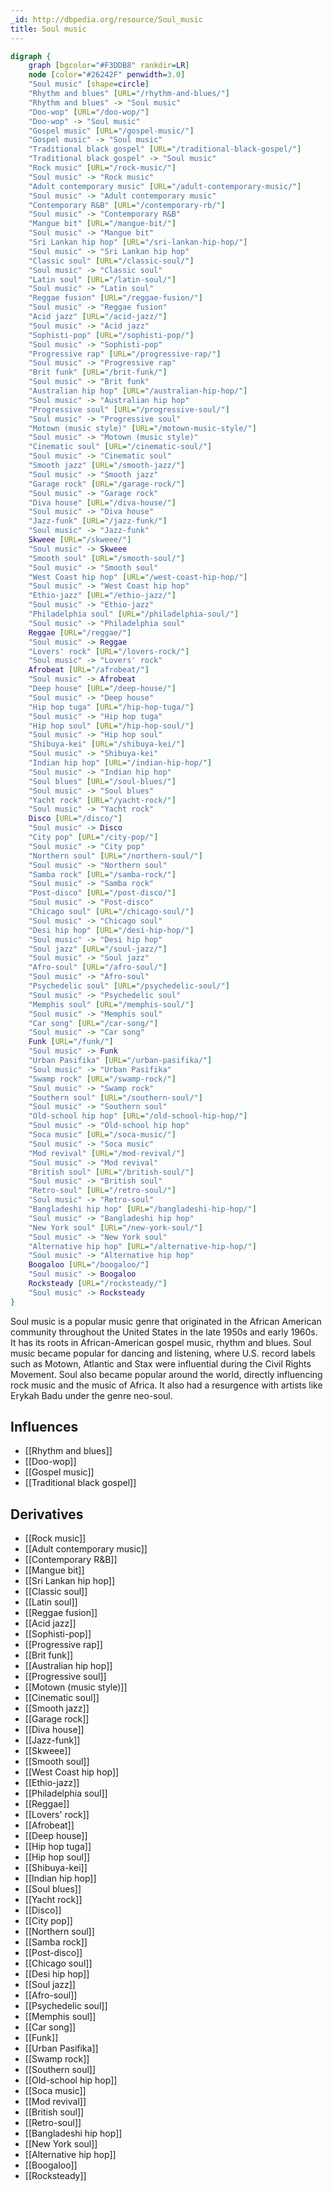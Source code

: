```yaml
---
_id: http://dbpedia.org/resource/Soul_music
title: Soul music
---
```


```dot
digraph {
	graph [bgcolor="#F3DDB8" rankdir=LR]
	node [color="#26242F" penwidth=3.0]
	"Soul music" [shape=circle]
	"Rhythm and blues" [URL="/rhythm-and-blues/"]
	"Rhythm and blues" -> "Soul music"
	"Doo-wop" [URL="/doo-wop/"]
	"Doo-wop" -> "Soul music"
	"Gospel music" [URL="/gospel-music/"]
	"Gospel music" -> "Soul music"
	"Traditional black gospel" [URL="/traditional-black-gospel/"]
	"Traditional black gospel" -> "Soul music"
	"Rock music" [URL="/rock-music/"]
	"Soul music" -> "Rock music"
	"Adult contemporary music" [URL="/adult-contemporary-music/"]
	"Soul music" -> "Adult contemporary music"
	"Contemporary R&B" [URL="/contemporary-rb/"]
	"Soul music" -> "Contemporary R&B"
	"Mangue bit" [URL="/mangue-bit/"]
	"Soul music" -> "Mangue bit"
	"Sri Lankan hip hop" [URL="/sri-lankan-hip-hop/"]
	"Soul music" -> "Sri Lankan hip hop"
	"Classic soul" [URL="/classic-soul/"]
	"Soul music" -> "Classic soul"
	"Latin soul" [URL="/latin-soul/"]
	"Soul music" -> "Latin soul"
	"Reggae fusion" [URL="/reggae-fusion/"]
	"Soul music" -> "Reggae fusion"
	"Acid jazz" [URL="/acid-jazz/"]
	"Soul music" -> "Acid jazz"
	"Sophisti-pop" [URL="/sophisti-pop/"]
	"Soul music" -> "Sophisti-pop"
	"Progressive rap" [URL="/progressive-rap/"]
	"Soul music" -> "Progressive rap"
	"Brit funk" [URL="/brit-funk/"]
	"Soul music" -> "Brit funk"
	"Australian hip hop" [URL="/australian-hip-hop/"]
	"Soul music" -> "Australian hip hop"
	"Progressive soul" [URL="/progressive-soul/"]
	"Soul music" -> "Progressive soul"
	"Motown (music style)" [URL="/motown-music-style/"]
	"Soul music" -> "Motown (music style)"
	"Cinematic soul" [URL="/cinematic-soul/"]
	"Soul music" -> "Cinematic soul"
	"Smooth jazz" [URL="/smooth-jazz/"]
	"Soul music" -> "Smooth jazz"
	"Garage rock" [URL="/garage-rock/"]
	"Soul music" -> "Garage rock"
	"Diva house" [URL="/diva-house/"]
	"Soul music" -> "Diva house"
	"Jazz-funk" [URL="/jazz-funk/"]
	"Soul music" -> "Jazz-funk"
	Skweee [URL="/skweee/"]
	"Soul music" -> Skweee
	"Smooth soul" [URL="/smooth-soul/"]
	"Soul music" -> "Smooth soul"
	"West Coast hip hop" [URL="/west-coast-hip-hop/"]
	"Soul music" -> "West Coast hip hop"
	"Ethio-jazz" [URL="/ethio-jazz/"]
	"Soul music" -> "Ethio-jazz"
	"Philadelphia soul" [URL="/philadelphia-soul/"]
	"Soul music" -> "Philadelphia soul"
	Reggae [URL="/reggae/"]
	"Soul music" -> Reggae
	"Lovers' rock" [URL="/lovers-rock/"]
	"Soul music" -> "Lovers' rock"
	Afrobeat [URL="/afrobeat/"]
	"Soul music" -> Afrobeat
	"Deep house" [URL="/deep-house/"]
	"Soul music" -> "Deep house"
	"Hip hop tuga" [URL="/hip-hop-tuga/"]
	"Soul music" -> "Hip hop tuga"
	"Hip hop soul" [URL="/hip-hop-soul/"]
	"Soul music" -> "Hip hop soul"
	"Shibuya-kei" [URL="/shibuya-kei/"]
	"Soul music" -> "Shibuya-kei"
	"Indian hip hop" [URL="/indian-hip-hop/"]
	"Soul music" -> "Indian hip hop"
	"Soul blues" [URL="/soul-blues/"]
	"Soul music" -> "Soul blues"
	"Yacht rock" [URL="/yacht-rock/"]
	"Soul music" -> "Yacht rock"
	Disco [URL="/disco/"]
	"Soul music" -> Disco
	"City pop" [URL="/city-pop/"]
	"Soul music" -> "City pop"
	"Northern soul" [URL="/northern-soul/"]
	"Soul music" -> "Northern soul"
	"Samba rock" [URL="/samba-rock/"]
	"Soul music" -> "Samba rock"
	"Post-disco" [URL="/post-disco/"]
	"Soul music" -> "Post-disco"
	"Chicago soul" [URL="/chicago-soul/"]
	"Soul music" -> "Chicago soul"
	"Desi hip hop" [URL="/desi-hip-hop/"]
	"Soul music" -> "Desi hip hop"
	"Soul jazz" [URL="/soul-jazz/"]
	"Soul music" -> "Soul jazz"
	"Afro-soul" [URL="/afro-soul/"]
	"Soul music" -> "Afro-soul"
	"Psychedelic soul" [URL="/psychedelic-soul/"]
	"Soul music" -> "Psychedelic soul"
	"Memphis soul" [URL="/memphis-soul/"]
	"Soul music" -> "Memphis soul"
	"Car song" [URL="/car-song/"]
	"Soul music" -> "Car song"
	Funk [URL="/funk/"]
	"Soul music" -> Funk
	"Urban Pasifika" [URL="/urban-pasifika/"]
	"Soul music" -> "Urban Pasifika"
	"Swamp rock" [URL="/swamp-rock/"]
	"Soul music" -> "Swamp rock"
	"Southern soul" [URL="/southern-soul/"]
	"Soul music" -> "Southern soul"
	"Old-school hip hop" [URL="/old-school-hip-hop/"]
	"Soul music" -> "Old-school hip hop"
	"Soca music" [URL="/soca-music/"]
	"Soul music" -> "Soca music"
	"Mod revival" [URL="/mod-revival/"]
	"Soul music" -> "Mod revival"
	"British soul" [URL="/british-soul/"]
	"Soul music" -> "British soul"
	"Retro-soul" [URL="/retro-soul/"]
	"Soul music" -> "Retro-soul"
	"Bangladeshi hip hop" [URL="/bangladeshi-hip-hop/"]
	"Soul music" -> "Bangladeshi hip hop"
	"New York soul" [URL="/new-york-soul/"]
	"Soul music" -> "New York soul"
	"Alternative hip hop" [URL="/alternative-hip-hop/"]
	"Soul music" -> "Alternative hip hop"
	Boogaloo [URL="/boogaloo/"]
	"Soul music" -> Boogaloo
	Rocksteady [URL="/rocksteady/"]
	"Soul music" -> Rocksteady
}
```

Soul music is a popular music genre that originated in the African American community throughout the United States in the late 1950s and early 1960s. It has its roots in African-American gospel music, rhythm and blues. Soul music became popular for dancing and listening, where U.S. record labels such as Motown, Atlantic and Stax were influential during the Civil Rights Movement. Soul also became popular around the world, directly influencing rock music and the music of Africa. It also had a resurgence with artists like Erykah Badu under the genre neo-soul.

## Influences
- [[Rhythm and blues]]
- [[Doo-wop]]
- [[Gospel music]]
- [[Traditional black gospel]]

## Derivatives
- [[Rock music]]
- [[Adult contemporary music]]
- [[Contemporary R&B]]
- [[Mangue bit]]
- [[Sri Lankan hip hop]]
- [[Classic soul]]
- [[Latin soul]]
- [[Reggae fusion]]
- [[Acid jazz]]
- [[Sophisti-pop]]
- [[Progressive rap]]
- [[Brit funk]]
- [[Australian hip hop]]
- [[Progressive soul]]
- [[Motown (music style)]]
- [[Cinematic soul]]
- [[Smooth jazz]]
- [[Garage rock]]
- [[Diva house]]
- [[Jazz-funk]]
- [[Skweee]]
- [[Smooth soul]]
- [[West Coast hip hop]]
- [[Ethio-jazz]]
- [[Philadelphia soul]]
- [[Reggae]]
- [[Lovers' rock]]
- [[Afrobeat]]
- [[Deep house]]
- [[Hip hop tuga]]
- [[Hip hop soul]]
- [[Shibuya-kei]]
- [[Indian hip hop]]
- [[Soul blues]]
- [[Yacht rock]]
- [[Disco]]
- [[City pop]]
- [[Northern soul]]
- [[Samba rock]]
- [[Post-disco]]
- [[Chicago soul]]
- [[Desi hip hop]]
- [[Soul jazz]]
- [[Afro-soul]]
- [[Psychedelic soul]]
- [[Memphis soul]]
- [[Car song]]
- [[Funk]]
- [[Urban Pasifika]]
- [[Swamp rock]]
- [[Southern soul]]
- [[Old-school hip hop]]
- [[Soca music]]
- [[Mod revival]]
- [[British soul]]
- [[Retro-soul]]
- [[Bangladeshi hip hop]]
- [[New York soul]]
- [[Alternative hip hop]]
- [[Boogaloo]]
- [[Rocksteady]]
